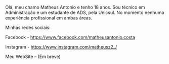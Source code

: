 Olá, meu chamo Matheus Antonio e tenho 18 anos. Sou técnico em Administração e um estudante de ADS, pela Unicsul. No momento nenhuma experiência profissional em ambas áreas.

Minhas redes sociais:

Facebook - https://www.facebook.com/matheusantonio.costa

Instagram - https://www.instagram.com/matheusz2_/

Meu WebSite – (Em breve)

